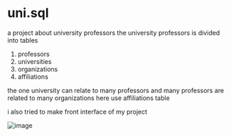 # uni.sql
a project about university professors
the university professors is divided into tables
1. professors
2. universities
3. organizations
4. affiliations

the one university can relate to many professors 
and many professors are related to many organizations
here use affiliations table

i also tried to make front interface of my project



![image](https://github.com/user-attachments/assets/c9261b22-e353-42fd-8c26-98a084933cd1)


